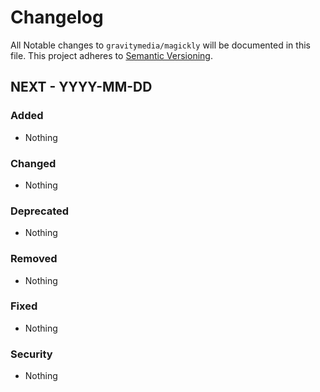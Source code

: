 # Changelog

All Notable changes to `gravitymedia/magickly` will be documented in this file.
This project adheres to [Semantic Versioning](http://semver.org/).

## NEXT - YYYY-MM-DD

### Added
- Nothing

### Changed 
- Nothing

### Deprecated
- Nothing

### Removed
- Nothing

### Fixed
- Nothing

### Security
- Nothing
